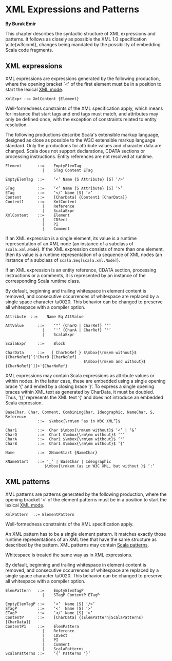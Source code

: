 # XML Expressions and Patterns

__By Burak Emir__

This chapter describes the syntactic structure of XML expressions and patterns.
It follows as closely as possible the XML 1.0 specification \cite{w3c:xml},
changes being mandated by the possibility of embedding Scala code fragments.

## XML expressions

XML expressions are expressions generated by the following production, where the 
opening bracket `<' of the first element must be in a position to start the lexical
[XML mode](#xml-mode).

``` 
XmlExpr ::= XmlContent {Element}
```

Well-formedness constraints of the XML specification apply, which
means for instance that start tags and end tags must match, and
attributes may only be defined once, with the exception of constraints
related to entity resolution.

The following productions describe Scala's extensible markup language,
designed as close as possible to the W3C extensible markup language
standard. Only the productions for attribute values and character data are changed. 
Scala does not support declarations, CDATA sections or processing instructions.
Entity references are not resolved at runtime.

``` 
Element       ::=    EmptyElemTag
                |    STag Content ETag                                       

EmptyElemTag  ::=    ‘<’ Name {S Attribute} [S] ‘/>’                         

STag          ::=    ‘<’ Name {S Attribute} [S] ‘>’                          
ETag          ::=    ‘</’ Name [S] ‘>’                                        
Content       ::=    [CharData] {Content1 [CharData]}
Content1      ::=    XmlContent
                |    Reference
                |    ScalaExpr
XmlContent    ::=    Element
                |    CDSect
                |    PI
                |    Comment
```

If an XML expression is a single element, its value is a runtime
representation of an XML node (an instance of a subclass of 
`scala.xml.Node`). If the XML expression consists of more
than one element, then its value is a runtime representation of a
sequence of XML nodes (an instance of a subclass of 
`scala.Seq[scala.xml.Node]`).

If an XML expression is an entity reference, CDATA section, processing 
instructions or a comments, it is represented by an instance of the 
corresponding Scala runtime class.

By default, beginning and trailing whitespace in element content is removed, 
and consecutive occurrences of whitespace are replaced by a single space
character \\u0020. This behavior can be changed to preserve all whitespace
with a compiler option.

``` 
Attribute  ::=    Name Eq AttValue                                    

AttValue      ::=    ‘"’ {CharQ | CharRef} ‘"’
                |    ‘'’ {CharA | CharRef} ‘'’
                |    ScalaExpr

ScalaExpr     ::=    Block

CharData      ::=   { CharNoRef } $\mbox{\rm\em without}$ {CharNoRef}`{'CharB {CharNoRef} 
                                  $\mbox{\rm\em and without}$ {CharNoRef}`]]>'{CharNoRef}
```

XML expressions may contain Scala expressions as attribute values or
within nodes. In the latter case, these are embedded using a single opening 
brace ‘{’ and ended by a closing brace ‘}’. To express a single opening braces 
within XML text as generated by CharData, it must be doubled. Thus, ‘{{’
represents the XML text ‘{’ and does not introduce an embedded Scala
expression.

``` 
BaseChar, Char, Comment, CombiningChar, Ideographic, NameChar, S, Reference
              ::=  $\mbox{\rm\em “as in W3C XML”}$

Char1         ::=  Char $\mbox{\rm\em without}$ ‘<’ | ‘&’
CharQ         ::=  Char1 $\mbox{\rm\em without}$ ‘"’
CharA         ::=  Char1 $\mbox{\rm\em without}$ ‘'’
CharB         ::=  Char1 $\mbox{\rm\em without}$ ‘{’

Name          ::=  XNameStart {NameChar}

XNameStart    ::= ‘_’ | BaseChar | Ideographic 
                 $\mbox{\rm\em (as in W3C XML, but without }$ ‘:’
```

## XML patterns

XML patterns are patterns generated by the following production, where
the opening bracket ‘<’ of the element patterns must be in a position
to start the lexical [XML mode](#xml-mode).

``` 
XmlPattern  ::= ElementPattern 
```

Well-formedness constraints of the XML specification apply.

An XML pattern has to be a single element pattern. It
matches exactly those runtime
representations of an XML tree
that have the same structure as described by the pattern.
XML patterns may contain [Scala patterns](#pattern-matching-expressions).

Whitespace is treated the same way as in XML expressions.

By default, beginning and trailing whitespace in element content is removed, 
and consecutive occurrences of whitespace are replaced by a single space
character \\u0020. This behavior can be changed to preserve all whitespace
with a compiler option.

``` 
ElemPattern   ::=    EmptyElemTagP
                |    STagP ContentP ETagP                                    

EmptyElemTagP ::=    ‘<’  Name [S] ‘/>’
STagP         ::=    ‘<’  Name [S] ‘>’                          
ETagP         ::=    ‘</’ Name [S] ‘>’                                        
ContentP      ::=    [CharData] {(ElemPattern|ScalaPatterns) [CharData]}
ContentP1     ::=    ElemPattern
                |    Reference
                |    CDSect
                |    PI
                |    Comment
                |    ScalaPatterns
ScalaPatterns ::=    ‘{’ Patterns ‘}’
```

